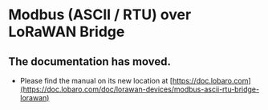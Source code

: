 # Modbus (ASCII / RTU) over LoRaWAN Bridge

## The documentation has moved.

* Please find the manual on its new location at [https://doc.lobaro.com](https://doc.lobaro.com/doc/lorawan-devices/modbus-ascii-rtu-bridge-lorawan)
